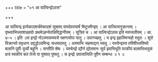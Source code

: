 +++
title = "०१ आ यात्विन्द्रोऽवस"

+++

आ यात्विन्द्र इत्येकादशर्चमेकादशं सूक्तम् वामदेवस्यार्षं त्रैष्टुभमैन्द्रम् । आ यात्वित्यनुक्रान्तम् । पृष्थ्याभिप्लवशडहयोः प्रथमेऽहन्येतन्निविद्धानीयम् । सूत्रितं च । आ यात्विन्द्रोऽवस इति मरुत्वतीयम् । आ. ७-५ । इति ॥स इन्द्रो नोऽस्माकमवसे रक्षणायोपा यातु । उपागच्छतु । य इन्द्र इहास्मिन्यज्ञे स्तुतः । शूरो विक्रान्तो ववृधानः प्रवृद्धोऽयमिन्द्रः सधमादस्तु । अस्माभिः सहमाद्यन् भवतु । यस्येन्द्रस्य तविषीस्तविष्यो बलानि पूर्वीः पूर्व्यो बहूनि । सन्तीति शेषः । यश्चेन्द्रो द्यौर्न द्योतमानः सूर्य इवाभिभूति परकीयं बलमभिभावुकं क्षत्रं स्वकीयं बलं तेजो वा पुष्यात् पुष्यतु । स इन्द्रो उपायात्विति पूर्वेण सम्बन्धः ॥ १ ॥